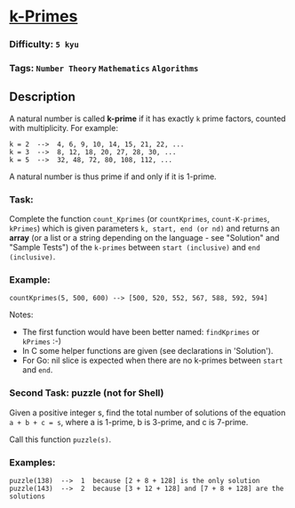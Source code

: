 # [k-Primes](https://www.codewars.com/kata/5726f813c8dcebf5ed000a6b)

### Difficulty: `5 kyu`

### Tags: `Number Theory` `Mathematics` `Algorithms`

## Description

A natural number is called **k-prime** if it has exactly `k` prime factors, counted with multiplicity. For example:

```
k = 2  -->  4, 6, 9, 10, 14, 15, 21, 22, ...
k = 3  -->  8, 12, 18, 20, 27, 28, 30, ...
k = 5  -->  32, 48, 72, 80, 108, 112, ...
```

A natural number is thus prime if and only if it is 1-prime.

### Task:
Complete the function `count_Kprimes` (or `countKprimes`, `count-K-primes`, `kPrimes`) which is given parameters `k, start, end (or nd)` and returns an **array** (or a list or a string depending on the language - see "Solution" and "Sample Tests") of the `k-primes` between `start (inclusive)` and `end (inclusive)`.

### Example:

```
countKprimes(5, 500, 600) --> [500, 520, 552, 567, 588, 592, 594]
```

Notes:

- The first function would have been better named: `findKprimes` or `kPrimes` :-)
- In C some helper functions are given (see declarations in 'Solution').
- For Go: nil slice is expected when there are no k-primes between `start` and `end`.

### Second Task: puzzle (not for Shell)
Given a positive integer s, find the total number of solutions of the equation `a + b + c = s`, where a is 1-prime, b is 3-prime, and c is 7-prime.

Call this function `puzzle(s)`.

### Examples:
```
puzzle(138)  -->  1  because [2 + 8 + 128] is the only solution
puzzle(143)  -->  2  because [3 + 12 + 128] and [7 + 8 + 128] are the solutions
```